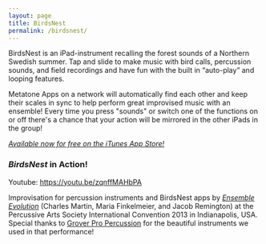 ```yaml
---
layout: page
title: BirdsNest
permalink: /birdsnest/
---
```


BirdsNest is an iPad-instrument recalling the forest sounds of a Northern Swedish summer. Tap and slide to make music with bird calls, percussion sounds, and field recordings and have fun with the built in “auto-play” and looping features.

Metatone Apps on a network will automatically find each other and keep their scales in sync to help perform great improvised music with an ensemble! Every time you press "sounds" or switch one of the functions on or off there's a chance that your action will be mirrored in the other iPads in the group!


<a href="https://itunes.apple.com/app/birdsnest/id858342657" target="itunes_store"><em>Available now for free on the iTunes App Store!</em></a>

### _BirdsNest_ in Action!

Youtube: https://youtu.be/zqnffMAHbPA

Improvisation for percussion instruments and BirdsNest apps by [_Ensemble Evolution_][0] (Charles Martin, Maria Finkelmeier, and Jacob Remington) at the Percussive Arts Society International Convention 2013 in Indianapolis, USA. Special thanks to [Grover Pro Percussion][1] for the beautiful instruments we used in that performance!

[0]: http://ensemble-evolution.com
[1]: http://groverpro.com/

